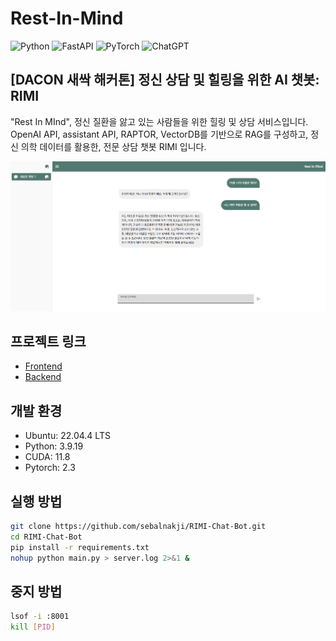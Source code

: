 # Rest-In-Mind
![Python](https://img.shields.io/badge/Python-3776AB?style=for-the-badge&logo=python&logoColor=white)
![FastAPI](https://img.shields.io/badge/FastAPI-005571?style=for-the-badge&logo=fastapi)
![PyTorch](https://img.shields.io/badge/PyTorch-%23EE4C2C.svg?style=for-the-badge&logo=PyTorch&logoColor=white)
![ChatGPT](https://img.shields.io/badge/chatGPT-74aa9c?style=for-the-badge&logo=openai&logoColor=white)

## [DACON 새싹 해커톤] 정신 상담 및 힐링을 위한 AI 챗봇: RIMI

"Rest In MInd", 정신 질환을 앓고 있는 사람들을 위한 힐링 및 상담 서비스입니다.
OpenAI API, assistant API, RAPTOR, VectorDB를 기반으로 RAG를 구성하고,
정신 의학 데이터를 활용한, 전문 상담 챗봇 RIMI 입니다.


![Sample Image](sample.png)


## 프로젝트 링크

- [Frontend](https://github.com/myk0907/rest-in-mind-frontend)
- [Backend](https://github.com/KDULAB/rest-in-mind-Backend)

## 개발 환경

- Ubuntu: 22.04.4 LTS
- Python: 3.9.19
- CUDA: 11.8
- Pytorch: 2.3

## 실행 방법

```bash
git clone https://github.com/sebalnakji/RIMI-Chat-Bot.git
cd RIMI-Chat-Bot
pip install -r requirements.txt
nohup python main.py > server.log 2>&1 &
```

## 중지 방법

```bash
lsof -i :8001
kill [PID]
```
